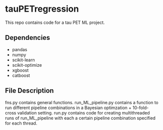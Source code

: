 # tauPETregression


This repo contains code for a tau PET ML project.

## Dependencies

- pandas
- numpy 
- scikit-learn
- scikit-optimize
- xgboost
- catboost

## File Description

fns.py contains general functions. run_ML_pipeline.py contains a function to run different pipeline combinations in a Bayesian optimzation + 10-fold-cross validation setting. run.py contains code for creating multithreaded runs of run_ML_pipeline with each a certain pipeline combination specified for each thread. 

